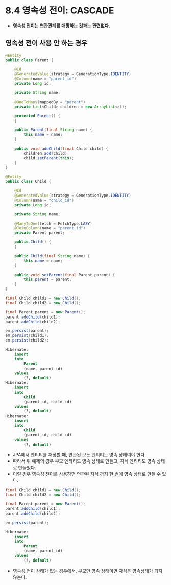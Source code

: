 # 8.4 영속성 전이: CASCADE

- **영속성 전이는 연관관계를 매핑하는 것과는 관련없다.**

## 영속성 전이 사용 안 하는 경우

```java
@Entity
public class Parent {

    @Id
    @GeneratedValue(strategy = GenerationType.IDENTITY)
    @Column(name = "parent_id")
    private Long id;

    private String name;

    @OneToMany(mappedBy = "parent")
    private List<Child> children = new ArrayList<>();

    protected Parent() {
    }

    public Parent(final String name) {
        this.name = name;
    }

    public void addChild(final Child child) {
        children.add(child);
        child.setParent(this);
    }
}
```

```java
@Entity
public class Child {

    @Id
    @GeneratedValue(strategy = GenerationType.IDENTITY)
    @Column(name = "child_id")
    private Long id;

    private String name;

    @ManyToOne(fetch = FetchType.LAZY)
    @JoinColumn(name = "parent_id")
    private Parent parent;

    public Child() {
    }

    public Child(final String name) {
        this.name = name;
    }

    public void setParent(final Parent parent) {
        this.parent = parent;
    }
}
```

```java
final Child child1 = new Child();
final Child child2 = new Child();

final Parent parent = new Parent();
parent.addChild(child1);
parent.addChild(child2);

em.persist(parent);
em.persist(child1);
em.persist(child2);
```

```sql
Hibernate: 
    insert 
    into
        Parent
        (name, parent_id) 
    values
        (?, default)
Hibernate: 
    insert 
    into
        Child
        (parent_id, child_id) 
    values
        (?, default)
Hibernate: 
    insert 
    into
        Child
        (parent_id, child_id) 
    values
        (?, default)
```

- JPA에서 엔티티를 저장할 때, 연관된 모든 엔티티는 영속 상태여야 한다.
- 따라서 위 예제의 경우 부모 엔티티도 영속 상태로 만들고, 자식 엔티티도 영속 상태로 만들었다.
- 이럴 경우 영속성 전이를 사용하면 연관된 자식 까지 한 번에 영속 상태로 만들 수 있다.

```java
final Child child1 = new Child();
final Child child2 = new Child();

final Parent parent = new Parent();
parent.addChild(child1);
parent.addChild(child2);

em.persist(parent);
```

```sql
Hibernate: 
    insert 
    into
        Parent
        (name, parent_id) 
    values
        (?, default)
```

- 영속성 전이 상태가 없는 경우에서, 부모만 영속 상태이면 자식은 영속상태가 되지 않는다.



